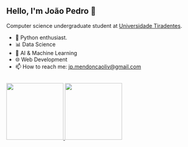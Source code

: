 ## Hello, I'm João Pedro 👋

Computer science undergraduate student at <a href="https://www.unit.br">Universidade Tiradentes</a>. 
- :snake: Python enthusiast.
- 📊 Data Science
- 🤖 AI & Machine Learning
- 🌐 Web Development
- 📫 How to reach me: jp.mendoncaoliv@gmail.com
##

<div float="left">
  <a href="https://github.com/joaopedromendonca">
  <img height="150em" src="https://github-readme-stats.vercel.app/api?username=joaopedromendonca&show_icons=true&theme=tokyonight&include_all_commits=true&count_private=true"/>
  <img height="150em" src="https://github-readme-stats.vercel.app/api/top-langs/?username=joaopedromendonca&layout=compact&langs_count=7&theme=tokyonight"/>
</div>

##
  
